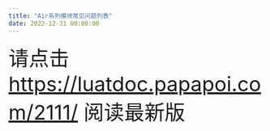 ```yaml
---
title: "Air系列模块常见问题列表"
date: 2022-12-31 00:00:00
---
```


<p><span style="font-size:40px">请点击     <a href="https://luatdoc.papapoi.com/2111/" target="">https://luatdoc.papapoi.com/2111/</a>    阅读最新版</span></p>
